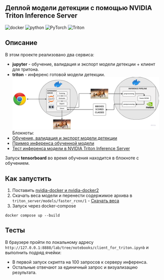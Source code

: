 ##  Деплой модели детекции с помощью NVIDIA Triton Inference Server

![docker](https://img.shields.io/badge/docker-%232496ED.svg?&style=for-the-badge&logo=docker&logoColor=white)
![python](https://img.shields.io/badge/python%20-%2314354C.svg?&style=for-the-badge&logo=python&logoColor=white)
![PyTorch](https://img.shields.io/badge/PyTorch-%23EE4C2C.svg?style=for-the-badge&logo=PyTorch&logoColor=white)
![Triton](https://img.shields.io/badge/Triton-vB900svg?style=for-the-badge&logo=NVIDIA&logoColor=white)

## Описание

В этом проекте реализовано два сервиса:
- **jupyter** - обучение, валидация и экспорт модели детекции + клиент для тритона.
- **triton** - инференс готовой модели детекции.
![image](imgs/arch.png)
Блокноты:
- [Обучение, валидация и экспорт модели детекции](https://github.com/PitKoro/SberCloudTestTask/blob/main/detectron-train-export-to-torchscript/notebooks/train.ipynb)
- [Пример инференса обученной модели](https://github.com/PitKoro/SberCloudTestTask/blob/main/detectron-train-export-to-torchscript/notebooks/inference.ipynb)
- [Тест инференса модели в NVIDIA Triton Inference Server](https://github.com/PitKoro/SberCloudTestTask/blob/main/detectron-train-export-to-torchscript/notebooks/client_for_triton.ipynb)

Запуск **tensorboard** во время обучения находится в блокноте с обучением.

## Как запустить

1. Поставить [nvidia-docker и nvidia-docker2](https://docs.nvidia.com/datacenter/cloud-native/container-toolkit/install-guide.html)
2. Скачать веса модели и перенести содержимое архива в `triton_server/models/faster_rcnn/1` - [Скачать веса](https://github.com/PitKoro/SberCloudTestTask/releases/download/triton/faster_rcnn_torchscript_model.tar.xz)
3. Запуск через docker-compose

```shell
docker compose up --build
```

## Тесты

В браузере пройти по локальному адресу `http://127.0.0.1:8888/lab/tree/notebooks/client_for_triton.ipynb` и выполнить подряд ячейки:
- В первой запуск скрипта на 100 запросов к серверу инференса.
- Остальные отвечают за единичный запрос и визуализацию результата.
